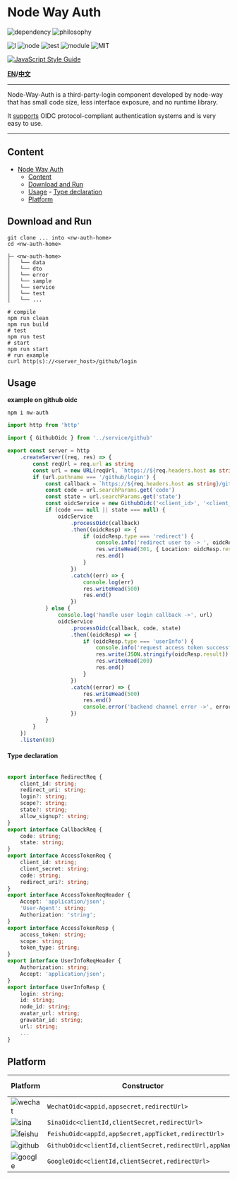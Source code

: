 # Node Way Auth

![dependency](https://img.shields.io/badge/runtime%20library-none-green?style=for-the-badge)
![philosophy](https://img.shields.io/badge/philosophy-node%20way-9cf?style=for-the-badge)

![l](https://img.shields.io/badge/language-typescript-blue?)
![node](https://img.shields.io/badge/node-%5E14.19.3-yellowgreen)
![test](https://img.shields.io/badge/tests-31%20passed%2C%200%20faild-critical)
![module](https://img.shields.io/badge/module-ESM-yellow)
![MIT](https://img.shields.io/badge/license-MIT-informational)

[![JavaScript Style Guide](https://cdn.rawgit.com/standard/standard/master/badge.svg)](https://github.com/standard/standard)

**[EN](README.md)/[中文](README_CN.md)**

---

Node-Way-Auth is a third-party-login component developed by node-way that has small code size, less interface exposure, and no runtime library.

It [supports](#platform) OIDC protocol-compliant authentication systems and is very easy to use.

---

## Content

- [Node Way Auth](#node-way-auth)
	- [Content](#content)
	- [Download and Run](#download-and-run)
	- [Usage](#usage)
			- [Type declaration](#type-declaration)
	- [Platform](#platform)

## Download and Run

```shell
git clone ... into <nw-auth-home>
cd <nw-auth-home>
```

```
├─ <nw-auth-home>
│   └── data
│   └── dto
│   └── error
│   └── sample
│   └── service
│   └── test
│   └── ...
```

```shell
# compile
npm run clean
npm run build
# test
npm run test
# start
npm run start
# run example
curl http(s)://<server_host>/github/login
```

## Usage

**example on github oidc**

```shell
npm i nw-auth
```

```typescript
import http from 'http'

import { GithubOidc } from '../service/github'

export const server = http
	.createServer((req, res) => {
		const reqUrl = req.url as string
		const url = new URL(reqUrl, `https://${req.headers.host as string}`)
		if (url.pathname === '/github/login') {
			const callback = `https://${req.headers.host as string}/github/login`
			const code = url.searchParams.get('code')
			const state = url.searchParams.get('state')
			const oidcService = new GithubOidc('<client_id>', '<client_secret>', callback, '<appName>')
			if (code === null || state === null) {
				oidcService
					.processOidc(callback)
					.then((oidcResp) => {
						if (oidcResp.type === 'redirect') {
							console.info('redirect user to -> ', oidcResp)
							res.writeHead(301, { Location: oidcResp.result as string })
							res.end()
						}
					})
					.catch((err) => {
						console.log(err)
						res.writeHead(500)
						res.end()
					})
			} else {
				console.log('handle user login callback ->', url)
				oidcService
					.processOidc(callback, code, state)
					.then((oidcResp) => {
						if (oidcResp.type === 'userInfo') {
							console.info('request access token successful and get user info ->', oidcResp)
							res.write(JSON.stringify(oidcResp.result))
							res.writeHead(200)
							res.end()
						}
					})
					.catch((error) => {
						res.writeHead(500)
						res.end()
						console.error('backend channel error ->', error)
					})
			}
		}
	})
	.listen(80)
```

#### Type declaration

```typescript

export interface RedirectReq {
    client_id: string;
    redirect_uri: string;
    login?: string;
    scope?: string;
    state?: string;
    allow_signup?: string;
}
export interface CallbackReq {
    code: string;
    state: string;
}
export interface AccessTokenReq {
    client_id: string;
    client_secret: string;
    code: string;
    redirect_uri?: string;
}
export interface AccessTokenReqHeader {
    Accept: 'application/json';
    'User-Agent': string;
    Authorization: 'string';
}
export interface AccessTokenResp {
    access_token: string;
    scope: string;
    token_type: string;
}
export interface UserInfoReqHeader {
    Authorization: string;
    Accept: 'application/json';
}
export interface UserInfoResp {
    login: string;
    id: string;
    node_id: string;
    avatar_url: string;
    gravatar_id: string;
    url: string;
    ...
}

```

## Platform

| Platform                                                                       | Constructor                                             | Type declaration  | Example             |
| ------------------------------------------------------------------------------ | ------------------------------------------------------- | ----------------- | ------------------- |
| ![wechat](https://img.shields.io/badge/wechat-white?style=flat&logo=wechat)    | `WechatOidc<appid,appsecret,redirectUrl>`               | `dto/wechat.d.ts` |                     |
| ![sina](https://img.shields.io/badge/sina-red?style=flat&logo=sinaweibo)       | `SinaOidc<clientId,clientSecret,redirectUrl>`           | `dto/sina.d.ts`   | `example/sina.ts`   |
| ![feishu](https://img.shields.io/badge/feishu-white?style=flat&logo=bytedance) | `FeishuOidc<appId,appSecret,appTicket,redirectUrl>`     | `dto/feishu.d.ts` |                     |
| ![github](https://img.shields.io/badge/github-black?style=flat&logo=github)    | `GithubOidc<clientId,clientSecret,redirectUrl,appName>` | `dto/github.d.ts` | `example/github.ts` |
| ![google](https://img.shields.io/badge/google-white?style=flat&logo=google)    | `GoogleOidc<clientId,clientSecret,redirectUrl>`         | `dto/google.d.ts` | `example/google.ts` |
